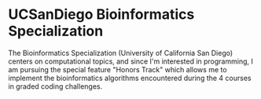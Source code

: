 # UCSanDiego Bioinformatics Specialization
The Bioinformatics Specialization (University of California San Diego) centers on computational topics, and since I'm interested in programming, I am pursuing the special feature "Honors Track" which allows me to implement the bioinformatics algorithms encountered during the 4 courses in graded coding challenges. 
